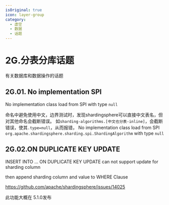 ```yaml
---
isOriginal: true
icon: layer-group
category:
  - 虚空
  - 数据
  - 话题
---
```


# 2G.分表分库话题

有关数据库和数据操作的话题

## 2G.01. No implementation SPI

No implementation class load from SPI with type `null`

命名中避免使用中文，边界测试时，发现shardingsphere可以直接中文表名，但对其他命名会截断错误。
如`sharding-algorithms.[中文也分表-inline]`，会截断错误，使其`.type=null`，从而报错，
No implementation class load from SPI `org.apache.shardingsphere.sharding.spi.ShardingAlgorithm` with type `null`

## 2G.02.ON DUPLICATE KEY UPDATE

INSERT INTO ... ON DUPLICATE KEY UPDATE can not support update for sharding column

then append sharding column and value to WHERE Clause

<https://github.com/apache/shardingsphere/issues/14025>

此功能大概在 5.1.0发布
